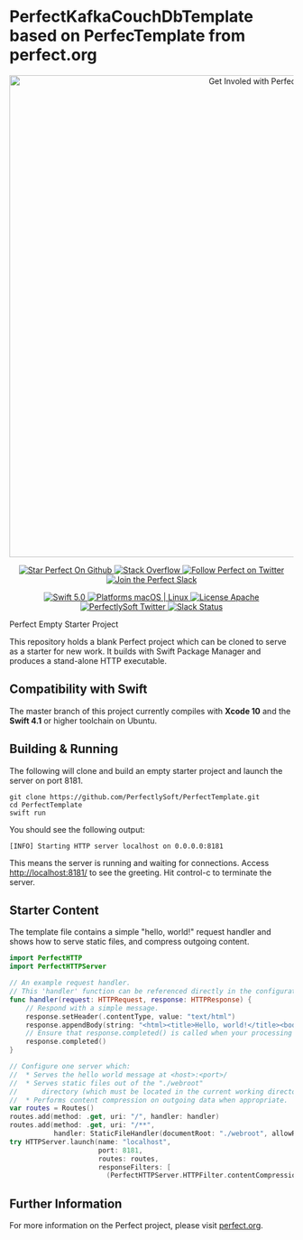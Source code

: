 # PerfectKafkaCouchDbTemplate based on PerfecTemplate from perfect.org

<p align="center">
    <a href="http://perfect.org/get-involved.html" target="_blank">
        <img src="http://perfect.org/assets/github/perfect_github_2_0_0.jpg" alt="Get Involed with Perfect!" width="854" />
    </a>
</p>

<p align="center">
    <a href="https://github.com/PerfectlySoft/Perfect" target="_blank">
        <img src="http://www.perfect.org/github/Perfect_GH_button_1_Star.jpg" alt="Star Perfect On Github" />
    </a>  
    <a href="http://stackoverflow.com/questions/tagged/perfect" target="_blank">
        <img src="http://www.perfect.org/github/perfect_gh_button_2_SO.jpg" alt="Stack Overflow" />
    </a>  
    <a href="https://twitter.com/perfectlysoft" target="_blank">
        <img src="http://www.perfect.org/github/Perfect_GH_button_3_twit.jpg" alt="Follow Perfect on Twitter" />
    </a>  
    <a href="http://perfect.ly" target="_blank">
        <img src="http://www.perfect.org/github/Perfect_GH_button_4_slack.jpg" alt="Join the Perfect Slack" />
    </a>
</p>

<p align="center">
    <a href="https://developer.apple.com/swift/" target="_blank">
        <img src="https://img.shields.io/badge/Swift-5.0-orange.svg?style=flat" alt="Swift 5.0">
    </a>
    <a href="https://developer.apple.com/swift/" target="_blank">
        <img src="https://img.shields.io/badge/Platforms-macOS%20%7C%20Linux%20-lightgray.svg?style=flat" alt="Platforms macOS | Linux">
    </a>
    <a href="http://perfect.org/licensing.html" target="_blank">
        <img src="https://img.shields.io/badge/License-Apache-lightgrey.svg?style=flat" alt="License Apache">
    </a>
    <a href="http://twitter.com/PerfectlySoft" target="_blank">
        <img src="https://img.shields.io/badge/Twitter-@PerfectlySoft-blue.svg?style=flat" alt="PerfectlySoft Twitter">
    </a>
    <a href="http://perfect.ly" target="_blank">
        <img src="http://perfect.ly/badge.svg" alt="Slack Status">
    </a>
</p>

Perfect Empty Starter Project

This repository holds a blank Perfect project which can be cloned to serve as a starter for new work. It builds with Swift Package Manager and produces a stand-alone HTTP executable.

## Compatibility with Swift

The master branch of this project currently compiles with **Xcode 10** and the **Swift 4.1** or higher toolchain on Ubuntu.

## Building & Running

The following will clone and build an empty starter project and launch the server on port 8181.

```
git clone https://github.com/PerfectlySoft/PerfectTemplate.git
cd PerfectTemplate
swift run
```

You should see the following output:

```
[INFO] Starting HTTP server localhost on 0.0.0.0:8181
```

This means the server is running and waiting for connections. Access [http://localhost:8181/](http://127.0.0.1:8181/) to see the greeting. Hit control-c to terminate the server.

## Starter Content

The template file contains a simple "hello, world!" request handler and shows how to serve static files, and compress outgoing content.

```swift
import PerfectHTTP
import PerfectHTTPServer

// An example request handler.
// This 'handler' function can be referenced directly in the configuration below.
func handler(request: HTTPRequest, response: HTTPResponse) {
	// Respond with a simple message.
	response.setHeader(.contentType, value: "text/html")
	response.appendBody(string: "<html><title>Hello, world!</title><body>Hello, world!</body></html>")
	// Ensure that response.completed() is called when your processing is done.
	response.completed()
}

// Configure one server which:
//	* Serves the hello world message at <host>:<port>/
//	* Serves static files out of the "./webroot"
//		directory (which must be located in the current working directory).
//	* Performs content compression on outgoing data when appropriate.
var routes = Routes()
routes.add(method: .get, uri: "/", handler: handler)
routes.add(method: .get, uri: "/**",
		   handler: StaticFileHandler(documentRoot: "./webroot", allowResponseFilters: true).handleRequest)
try HTTPServer.launch(name: "localhost",
					  port: 8181,
					  routes: routes,
					  responseFilters: [
						(PerfectHTTPServer.HTTPFilter.contentCompression(data: [:]), HTTPFilterPriority.high)])

```

## Further Information
For more information on the Perfect project, please visit [perfect.org](http://perfect.org).
